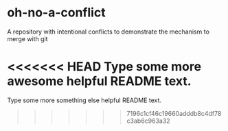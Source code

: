 # oh-no-a-conflict
A repository with intentional conflicts to demonstrate the mechanism to merge with git

<<<<<<< HEAD
Type some more awesome helpful README text.
=======
Type some more something else helpful README text.
>>>>>>> 7196c1cf46c19660adddb8c4df78c3ab6c963a32
